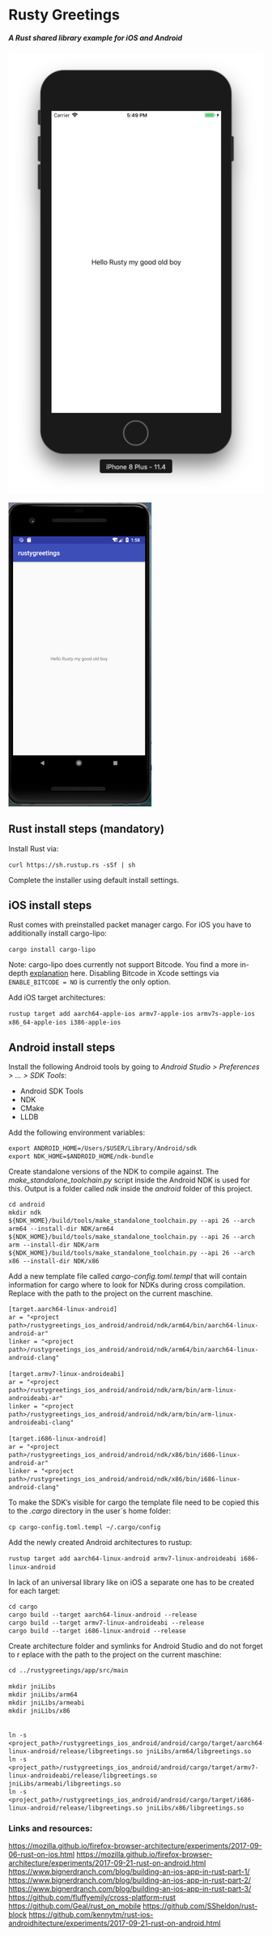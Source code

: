 # Rusty Greetings 
##### A Rust shared library example for iOS and Android

![iOS Screenshot](ios.png "iOS Screenshot")  

![Android Screenshot](android.png "iOS Screenshot")


## Rust install steps (mandatory)

Install Rust via:

`curl https://sh.rustup.rs -sSf | sh` 

Complete the installer using default install settings.


## iOS install steps

Rust comes with preinstalled packet manager cargo. For iOS you have to additionally install cargo-lipo:

`cargo install cargo-lipo`

Note: cargo-lipo does currently not support Bitcode. You find a more in-depth [explanation](https://github.com/Geal/rust_on_mobile/blob/master/README.md) here. Disabling Bitcode in Xcode settings via `ENABLE_BITCODE = NO` is currently the only option. 

Add iOS target architectures:

`rustup target add aarch64-apple-ios armv7-apple-ios armv7s-apple-ios x86_64-apple-ios i386-apple-ios`


## Android install steps

Install the following Android tools by going to *Android Studio > Preferences > ... > SDK Tools*: 

* Android SDK Tools
* NDK
* CMake
* LLDB

Add the following environment variables:

```
export ANDROID_HOME=/Users/$USER/Library/Android/sdk
export NDK_HOME=$ANDROID_HOME/ndk-bundle
```

Create standalone versions of the NDK to compile against. The *make_standalone_toolchain.py* script inside the Android NDK is used for this. Output is a folder called *ndk* inside the *android* folder of this project.

```
cd android
mkdir ndk
${NDK_HOME}/build/tools/make_standalone_toolchain.py --api 26 --arch arm64 --install-dir NDK/arm64
${NDK_HOME}/build/tools/make_standalone_toolchain.py --api 26 --arch arm --install-dir NDK/arm
${NDK_HOME}/build/tools/make_standalone_toolchain.py --api 26 --arch x86 --install-dir NDK/x86
```


Add a new template file called *cargo-config.toml.templ* that will contain information for cargo where to look for NDKs during cross compilation.
Replace *<project path>* with the path to the project on the current maschine. 

```
[target.aarch64-linux-android]
ar = "<project path>/rustygreetings_ios_android/android/ndk/arm64/bin/aarch64-linux-android-ar"
linker = "<project path>/rustygreetings_ios_android/android/ndk/arm64/bin/aarch64-linux-android-clang"

[target.armv7-linux-androideabi]
ar = "<project path>/rustygreetings_ios_android/android/ndk/arm/bin/arm-linux-androideabi-ar"
linker = "<project path>/rustygreetings_ios_android/android/ndk/arm/bin/arm-linux-androideabi-clang"

[target.i686-linux-android]
ar = "<project path>/rustygreetings_ios_android/android/ndk/x86/bin/i686-linux-android-ar"
linker = "<project path>/rustygreetings_ios_android/android/ndk/x86/bin/i686-linux-android-clang"
```

To make the SDK’s visible for cargo the template file need to be copied this to the  *.cargo* directory in the user`s home folder:

`cp cargo-config.toml.templ ~/.cargo/config`


Add the newly created Android architectures to rustup:

`rustup target add aarch64-linux-android armv7-linux-androideabi i686-linux-android`

In lack of an universal library like on iOS a separate one has to be created for each target:

```
cd cargo
cargo build --target aarch64-linux-android --release
cargo build --target armv7-linux-androideabi --release
cargo build --target i686-linux-android --release
```

Create architecture folder and symlinks for Android Studio and do not forget to r eplace *<project path>* with the path to the project on the current maschine:

```
cd ../rustygreetings/app/src/main

mkdir jniLibs
mkdir jniLibs/arm64
mkdir jniLibs/armeabi
mkdir jniLibs/x86


ln -s <project_path>/rustygreetings_ios_android/android/cargo/target/aarch64-linux-android/release/libgreetings.so jniLibs/arm64/libgreetings.so
ln -s <project_path>/rustygreetings_ios_android/android/cargo/target/armv7-linux-androideabi/release/libgreetings.so jniLibs/armeabi/libgreetings.so
ln -s <project_path>/rustygreetings_ios_android/android/cargo/target/i686-linux-android/release/libgreetings.so jniLibs/x86/libgreetings.so

```



### Links and resources:
https://mozilla.github.io/firefox-browser-architecture/experiments/2017-09-06-rust-on-ios.html
https://mozilla.github.io/firefox-browser-architecture/experiments/2017-09-21-rust-on-android.html
https://www.bignerdranch.com/blog/building-an-ios-app-in-rust-part-1/
https://www.bignerdranch.com/blog/building-an-ios-app-in-rust-part-2/
https://www.bignerdranch.com/blog/building-an-ios-app-in-rust-part-3/
https://github.com/fluffyemily/cross-platform-rust
https://github.com/Geal/rust_on_mobile
https://github.com/SSheldon/rust-block
https://github.com/kennytm/rust-ios-androidhitecture/experiments/2017-09-21-rust-on-android.html